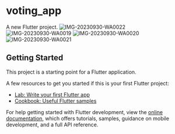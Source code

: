 # voting_app

A new Flutter project.
![IMG-20230930-WA0022](https://github.com/amisharamani/voting_app/assets/130687844/77293314-5c32-45a2-9132-61b3d93d1bc0)
![IMG-20230930-WA0019](https://github.com/amisharamani/voting_app/assets/130687844/4a47d600-c2d5-4612-be6f-25d1636a4b8b)
![IMG-20230930-WA0020](https://github.com/amisharamani/voting_app/assets/130687844/99766c94-fbca-4e29-b467-c55e44bb2360)
![IMG-20230930-WA0021](https://github.com/amisharamani/voting_app/assets/130687844/fa0ca58a-a954-4ee3-8ad6-30f5db1a71ae)

## Getting Started

This project is a starting point for a Flutter application.

A few resources to get you started if this is your first Flutter project:

- [Lab: Write your first Flutter app](https://docs.flutter.dev/get-started/codelab)
- [Cookbook: Useful Flutter samples](https://docs.flutter.dev/cookbook)

For help getting started with Flutter development, view the
[online documentation](https://docs.flutter.dev/), which offers tutorials,
samples, guidance on mobile development, and a full API reference.
